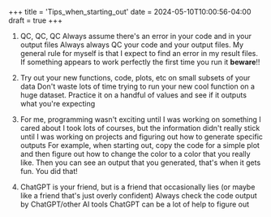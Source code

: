 +++
title = 'Tips_when_starting_out'
date = 2024-05-10T10:00:56-04:00
draft = true
+++

1. QC, QC, QC
Always assume there's an error in your code and in your output files
Always always QC your code and your output files.  My general rule for myself is that I expect to find an error in my result files.  If something appears to work perfectly the first time you run it **beware**!! 

2. Try out your new functions, code, plots, etc on small subsets of your data
Don't waste lots of time trying to run your new cool function on a huge dataset.  Practice it on a handful of values and see if it outputs what you're expecting

3. For me, programming wasn't exciting until I was working on something I cared about
I took lots of courses, but the information didn't really stick until I was working on projects and figuring out how to generate specific outputs
For example, when starting out, copy the code for a simple plot and then figure out how to change the color to a color that you really like.  Then you can see an output that you generated, that's when it gets fun.  You did that!  

3. ChatGPT is your friend, but is a friend that occasionally lies (or maybe like a friend that's just overly confident)
Always check the code output by ChatGPT/other AI tools
ChatGPT can be a lot of help to figure out 